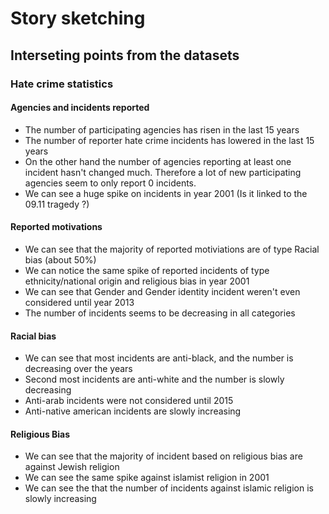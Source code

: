 # Story sketching 

## Interseting points from the datasets

### Hate crime statistics

#### Agencies and incidents reported

- The number of participating agencies has risen in the last 15 years
- The number of reporter hate crime incidents has lowered in the last 15 years
- On the other hand the number of agencies reporting at least one incident hasn't changed much. Therefore a lot of new participating agencies seem to only report 0 incidents.
- We can see a huge spike on incidents in year 2001 (Is it linked to the 09.11 tragedy ?)

#### Reported motivations

- We can see that the majority of reported motiviations are of type Racial bias (about 50%)
- We can notice the same spike of reported incidents of type ethnicity/national origin and religious bias in year 2001
- We can see that Gender and Gender identity incident weren't even considered until year 2013
- The number of incidents seems to be decreasing in all categories

#### Racial bias

- We can see that most incidents are anti-black, and the number is decreasing over the years
- Second most incidents are anti-white and the number is slowly decreasing
- Anti-arab incidents were not considered until 2015
- Anti-native american incidents are slowly increasing

#### Religious Bias

- We can see that the majority of incident based on religious bias are against Jewish religion
- We can see the same spike against islamist religion in 2001
- We can see the that the number of incidents against islamic religion is slowly increasing